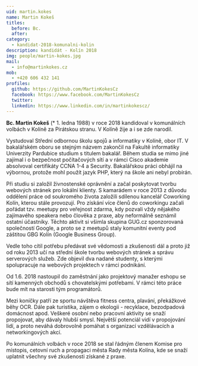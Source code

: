 ```yaml
---
uid: martin.kokes
name: Martin Kokeš
titles:
  before: Bc. 
  after:
category:
  - kandidat-2018-komunalni-kolin
description: kandidát - Kolín 2018
img: people/martin-kokes.jpg
mail:
  - info@martinkokes.cz
mob:
  - +420 606 432 141
profiles:
  github: https://github.com/MartinKokesCz
  facebook: https://www.facebook.com/MartinKokesCz
  twitter:
  linkedin: https://www.linkedin.com/in/martinkokescz/
---
```


**Bc. Martin Kokeš** (* 1. ledna 1988) v roce 2018 kandidoval v komunálních volbách v Kolíně za Pirátskou stranu. V Kolíně žije a i se zde narodil.

Vystudoval Střední odbornou školu spojů a informatiky v Kolíně, obor IT. V bakalářském oboru se stejným názvem zakončil na Fakultě informatiky Univerzity Pardubice studium s titulem bakalář. Během studia se mimo jiné zajímal i o bezpečnost počítačových sítí a v rámci Cisco akademie absolvoval certifikáty CCNA 1-4 a Security. Bakalářskou práci obhájil na výbornou, protože mohl použít jazyk PHP, který na škole ani nebyl probírán.

Při studiu si založil živnostenské oprávnění a začal poskytovat tvorbu webových stránek pro lokální klienty. S kamarádem v roce 2013 z důvodu oddělení práce od soukromého života založili sdílenou kancelář Coworking Kolín, kterou stále provozují. Pro získání více členů do coworkingu začali pořádat tzv. meetupy pro veřejnost zdarma, kdy pozvali vždy nějakého zajímavého speakera nebo člověka z praxe, aby neformálně seznámil ostatní účastníky. Těchto aktivit si všimla skupina GUG.cz sponzorovaná společností Google, a proto se z meetupů staly komunitní eventy pod záštitou GBG Kolín (Google Business Group).

Vedle toho cítil potřebu předávat své vědomosti a zkušenosti dál a proto již od roku 2013 učí na střední škole tvorbu webových stránek a správu serverových služeb. Zde objevil dva nadané studenty, s kterými spolupracuje na webových projektech v rámci podnikání.

Od 1.6. 2018 nastoupil do zaměstnání jako projektový manažer eshopu se sítí kamenných obchodů s chovatelskými potřebami. V rámci této práce bude mít na starosti tým programátorů.

Mezi koníčky patří ze sportu návštěva fitness centra, plavání, překážkové běhy OCR. Dále pak turistika, zájem o ekologii - recyklace, bezodpadová domácnost apod. Veškeré osobní nebo pracovní aktivity se snaží propojovat, aby dávaly hlubší smysl. Největší potenciál vidí v propojování lidí, a proto neváhá dobrovolně pomáhat s organizací vzdělávacích a networkingových akcí.

Po komunálních volbách v roce 2018 se stal řádným členem Komise pro místopis, cetovní ruch a propagaci města Rady města Kolína, kde se snaží uplatnit všechny své zkušenosti získané z praxe.
